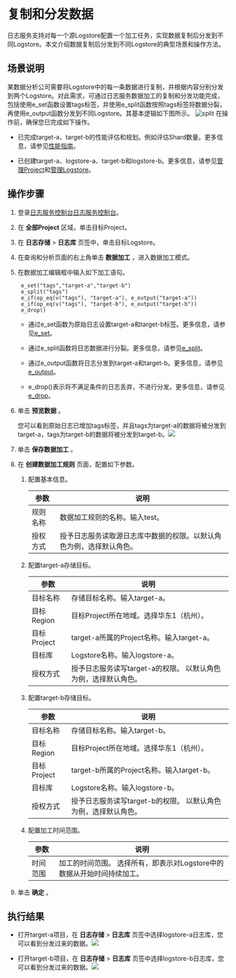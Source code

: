 复制和分发数据
============================

日志服务支持对每一个源Logstore配置一个加工任务，实现数据复制后分发到不同Logstore。本文介绍数据复制后分发到不同Logstore的典型场景和操作方法。

场景说明
-------------------------

某数据分析公司需要将Logstore中的每一条数据进行复制，并根据内容分别分发到两个Logstore。对此需求，可通过日志服务数据加工的复制和分发功能完成，包括使用e_set函数设置tags标签，并使用e_split函数按照tags标签将数据分裂，再使用e_output函数分发到不同Logstore。其基本逻辑如下图所示。
![split](/img/dataprocessdemo/p228486.png)
在操作前，确保您已完成如下操作。

* 已完成target-a、target-b的性能评估和规划。例如评估Shard数量。更多信息，请参见[性能指南](https://help.aliyun.com/document_detail/135496.htm?spm=a2c4g.11186623.2.6.729765fdl9EAWW#concept-2055068)。

* 已创建target-a、logstore-a、target-b和logstore-b。更多信息，请参见[管理Project](https://help.aliyun.com/document_detail/48984.htm?spm=a2c4g.11186623.2.7.729765fdl9EAWW#concept-mxk-414-vdb)和[管理Logstore](https://help.aliyun.com/document_detail/48990.htm?spm=a2c4g.11186623.2.8.729765fdl9EAWW#concept-xkb-zh5-vdb)。




操作步骤
-------------------------

1. 登录[日志服务控制台](https://sls.console.aliyun.com)[日志服务控制台](https://partners-intl.console.aliyun.com/#/sls)。



2. 在 **全部Project** 区域，单击目标Project。



3. 在 **日志存储** \> **日志库** 页签中，单击目标Logstore。



4. 在查询和分析页面的右上角单击 **数据加工** ，进入数据加工模式。



5. 在数据加工编辑框中输入如下加工语句。

        e_set("tags","target-a","target-b")
        e_split("tags")
        e_if(op_eq(v("tags"), "target-a"), e_output("target-a"))
        e_if(op_eq(v("tags"), "target-b"), e_output("target-b"))
        e_drop()




    * 通过e_set函数为原始日志设置target-a和target-b标签。更多信息，请参见[e_set](https://help.aliyun.com/document_detail/125487.htm?spm=a2c4g.11186623.2.10.293765fdzgnMo1#section-7cr-8gz-by2)。

    * 通过e_split函数将日志数据进行分裂。更多信息，请参见[e_split](https://help.aliyun.com/document_detail/125484.htm?spm=a2c4g.11186623.2.11.293765fdzgnMo1#section-urg-dob-o79)。

    * 通过e_output函数将日志分发到target-a和target-b。更多信息，请参见[e_output](https://help.aliyun.com/document_detail/0.htm?spm=a2c4g.11186623.2.12.293765fdzgnMo1#section-zi7-wtp-30c)。

    * e_drop()表示将不满足条件的日志丢弃，不进行分发。更多信息，请参见[e_drop](https://help.aliyun.com/document_detail/125484.htm?spm=a2c4g.11186623.2.13.293765fdzgnMo1#section-sn7-4pm-kly)。



6. 单击 **预览数据** 。

   您可以看到原始日志已增加tags标签，并且tags为target-a的数据将被分发到target-a，tags为target-b的数据将被分发到target-b。![](/img/dataprocessdemo/p228492.png)

7. 单击 **保存数据加工** 。



8. 在 **创建数据加工规则** 页面，配置如下参数。

   1. 配置基本信息。



      | 参数     | 说明                                                         |
      | -------- | ------------------------------------------------------------ |
      | 规则名称 | 数据加工规则的名称。输入test。                               |
      | 授权方式 | 授予日志服务读取源日志库中数据的权限。以默认角色为例，选择默认角色。 |



   2. 配置target-a存储目标。



      | 参数        | 说明                                                         |
      | ----------- | ------------------------------------------------------------ |
      | 目标名称    | 存储目标名称。输入target-a。                                 |
      | 目标Region  | 目标Project所在地域。选择华东1（杭州）。                     |
      | 目标Project | target-a所属的Project名称。输入target-a。                    |
      | 目标库      | Logstore名称。输入logstore-a。                               |
      | 授权方式    | 授予日志服务读写target-a的权限。 以默认角色为例，选择默认角色。 |



   3. 配置target-b存储目标。



      | 参数        | 说明                                                         |
      | ----------- | ------------------------------------------------------------ |
      | 目标名称    | 存储目标名称。输入target-b。                                 |
      | 目标Region  | 目标Project所在地域。选择华东1（杭州）。                     |
      | 目标Project | target-b所属的Project名称。输入target-b。                    |
      | 目标库      | Logstore名称。输入logstore-b。                               |
      | 授权方式    | 授予日志服务读写target-b的权限。 以默认角色为例，选择默认角色。 |



   4. 配置加工时间范围。



      | 参数     | 说明                                                         |
      | -------- | ------------------------------------------------------------ |
      | 时间范围 | 加工的时间范围。 选择所有，即表示对Logstore中的数据从开始时间持续加工。 |





9. 单击 **确定** 。






执行结果
----

* 打开target-a项目，在 **日志存储** \> **日志库** 页签中选择logstore-a日志库，您可以看到分发过来的数据。![](/img/dataprocessdemo/p228506.png)

* 打开target-b项目，在 **日志存储** \> **日志库** 页签中选择logstore-b日志库，您可以看到分发过来的数据。![](/img/dataprocessdemo/p228518.png)



